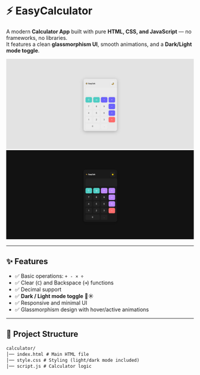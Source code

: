 # ⚡ EasyCalculator

A modern **Calculator App** built with pure **HTML, CSS, and JavaScript** — no frameworks, no libraries.  
It features a clean **glassmorphism UI**, smooth animations, and a **Dark/Light mode toggle**.

![screenshot1](./assets/img/day.JPG)
![screenshot2](./assets/img/night.JPG)

---

## ✨ Features
- ✅ Basic operations: `+ - × ÷`
- ✅ Clear (`C`) and Backspace (`⌫`) functions
- ✅ Decimal support
- ✅ **Dark / Light mode toggle** 🌙☀️
- ✅ Responsive and minimal UI
- ✅ Glassmorphism design with hover/active animations

---

## 📂 Project Structure
```text
calculator/
│── index.html # Main HTML file
│── style.css # Styling (light/dark mode included)
│── script.js # Calculator logic